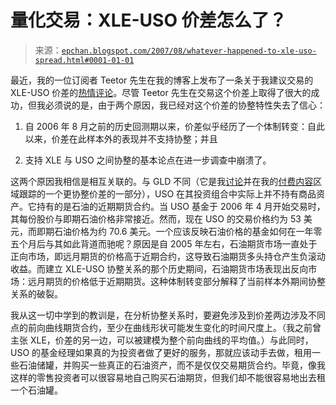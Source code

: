 <!--yml

category: 未分类

date: 2024-05-12 19:22:03

-->

# 量化交易：XLE-USO 价差怎么了？

> 来源：[`epchan.blogspot.com/2007/08/whatever-happened-to-xle-uso-spread.html#0001-01-01`](http://epchan.blogspot.com/2007/08/whatever-happened-to-xle-uso-spread.html#0001-01-01)

最近，我的一位订阅者 Teetor 先生在我的博客上发布了一条关于我建议交易的 XLE-USO 价差的[热情评论](http://epchan.blogspot.com/2006/10/arbitrage-trade-between-energy-stocks.html#9116664924501773451)。尽管 Teetor 先生在交易这个价差上取得了很大的成功，但我必须说的是，由于两个原因，我已经对这个价差的协整特性失去了信心：

1) 自 2006 年 8 月之前的历史回测期以来，价差似乎经历了一个体制转变：自此以来，价差在此样本外的表现并不支持协整；并且

2) 支持 XLE 与 USO 之间协整的基本论点在进一步调查中崩溃了。

这两个原因我相信是相互关联的。与 GLD 不同（它是我[讨论](http://epchan.blogspot.com/2006/11/reader-suggested-possible-trading.html)并在我的[付费内容](http://www.epchan.com/subscriptions.html)区域跟踪的一个更协整价差的一部分），USO 在其投资组合中实际上并不持有商品资产。它持有的是石油的近期期货合约。当 USO 基金于 2006 年 4 月开始交易时，其每份股价与即期石油价格非常接近。然而，现在 USO 的交易价格约为 53 美元，而即期石油价格为约 70.6 美元。一个应该反映石油价格的基金如何在一年零五个月后与其如此背道而驰呢？原因是自 2005 年左右，石油期货市场一直处于正向市场，即远月期货的价格高于近期合约，这导致石油期货多头持仓产生负滚动收益。而建立 XLE-USO 协整关系的那个历史期间，石油期货市场表现出反向市场：远月期货的价格低于近期期货。这种体制转变部分解释了当前样本外期间协整关系的破裂。

我从这一切中学到的教训是，在分析协整关系时，要避免涉及到价差两边涉及不同点的前向曲线期货合约，至少在曲线形状可能发生变化的时间尺度上。（我之前曾主张 XLE，价差的另一边，可以被建模为整个前向曲线的平均值。）与此同时，USO 的基金经理如果真的为投资者做了更好的服务，那就应该动手去做，租用一些石油储罐，并购买一些真正的石油资产，而不是仅仅交易期货合约。毕竟，像我这样的零售投资者可以很容易地自己购买石油期货，但我们却不能很容易地出去租一个石油罐。
